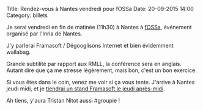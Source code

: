 Title: Rendez-vous à Nantes vendredi pour fOSSa
Date: 20-09-2015 14:00
Category: billets

Je serai vendredi en fin de matinée (11h30) à Nantes à [fOSSa](https://fossa.inria.fr/), événement organisé par l'Inria de Nantes.

J'y parlerai Framasoft / Dégooglisons Internet et bien évidemment wallabag.

Grande subtilité par rapport aux RMLL, la conférence sera en anglais. Autant dire que ça me stresse légèrement, mais bon, c'est un bon exercice.

Si vous êtes dans le coin, venez me voir si ça vous tente. J'arrive à Nantes jeudi midi, et je [tiendrai un stand Framasoft le jeudi après-midi](https://fossa.inria.fr/session/do-it-yourself-village-come-hack/).

Ah tiens, y'aura Tristan Nitot aussi #groupie !
